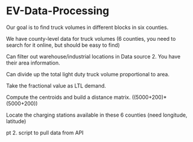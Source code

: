 # EV-Data-Processing

Our goal is to find truck volumes in different blocks in six counties.

We have county-level data for truck volumes (6 counties, you need to search for it online,
but should be easy to find)

Can filter out warehouse/industrial locations in Data source 2. You have their area
information.

Can divide up the total light duty truck volume proportional to area.

Take the fractional value as LTL demand.

Compute the centroids and build a distance matrix. ((5000+200)* (5000+200))

Locate the charging stations available in these 6 counties (need longitude, latitude)




pt 2. 
script to pull data from API

